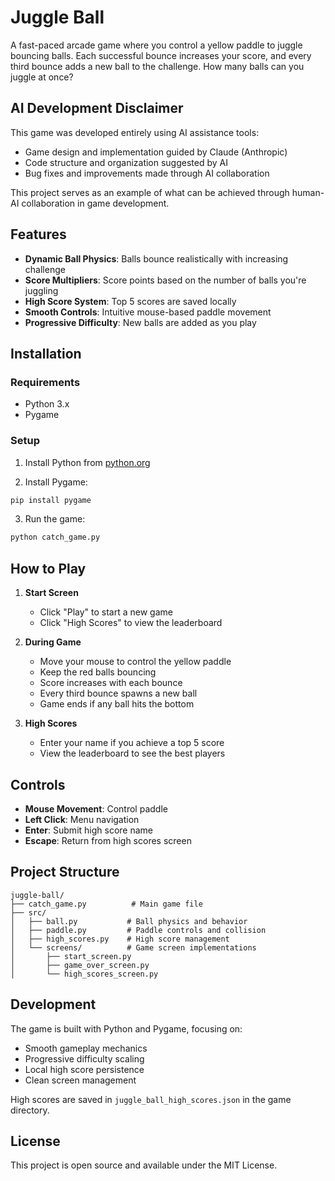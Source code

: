 # Juggle Ball

A fast-paced arcade game where you control a yellow paddle to juggle bouncing balls. Each successful bounce increases your score, and every third bounce adds a new ball to the challenge. How many balls can you juggle at once?

## AI Development Disclaimer

This game was developed entirely using AI assistance tools:
- Game design and implementation guided by Claude (Anthropic)
- Code structure and organization suggested by AI
- Bug fixes and improvements made through AI collaboration

This project serves as an example of what can be achieved through human-AI collaboration in game development.

## Features

- **Dynamic Ball Physics**: Balls bounce realistically with increasing challenge
- **Score Multipliers**: Score points based on the number of balls you're juggling
- **High Score System**: Top 5 scores are saved locally
- **Smooth Controls**: Intuitive mouse-based paddle movement
- **Progressive Difficulty**: New balls are added as you play

## Installation

### Requirements
- Python 3.x
- Pygame

### Setup

1. Install Python from [python.org](https://python.org)

2. Install Pygame:
```bash
pip install pygame
```

3. Run the game:
```bash
python catch_game.py
```

## How to Play

1. **Start Screen**
   - Click "Play" to start a new game
   - Click "High Scores" to view the leaderboard

2. **During Game**
   - Move your mouse to control the yellow paddle
   - Keep the red balls bouncing
   - Score increases with each bounce
   - Every third bounce spawns a new ball
   - Game ends if any ball hits the bottom

3. **High Scores**
   - Enter your name if you achieve a top 5 score
   - View the leaderboard to see the best players

## Controls

- **Mouse Movement**: Control paddle
- **Left Click**: Menu navigation
- **Enter**: Submit high score name
- **Escape**: Return from high scores screen

## Project Structure

```
juggle-ball/
├── catch_game.py          # Main game file
├── src/
│   ├── ball.py           # Ball physics and behavior
│   ├── paddle.py         # Paddle controls and collision
│   ├── high_scores.py    # High score management
│   └── screens/          # Game screen implementations
│       ├── start_screen.py
│       ├── game_over_screen.py
│       └── high_scores_screen.py
```

## Development

The game is built with Python and Pygame, focusing on:
- Smooth gameplay mechanics
- Progressive difficulty scaling
- Local high score persistence
- Clean screen management

High scores are saved in `juggle_ball_high_scores.json` in the game directory.

## License

This project is open source and available under the MIT License. 